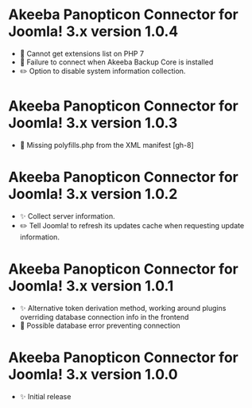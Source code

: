 # Akeeba Panopticon Connector for Joomla! 3.x version 1.0.4

* 🐞 Cannot get extensions list on PHP 7
* 🐞 Failure to connect when Akeeba Backup Core is installed
* ✏️ Option to disable system information collection.

# Akeeba Panopticon Connector for Joomla! 3.x version 1.0.3

* 🐞 Missing polyfills.php from the XML manifest [gh-8] 

# Akeeba Panopticon Connector for Joomla! 3.x version 1.0.2

* ✨ Collect server information.
* ✏️ Tell Joomla! to refresh its updates cache when requesting update information.

# Akeeba Panopticon Connector for Joomla! 3.x version 1.0.1

* ✨ Alternative token derivation method, working around plugins overriding database connection info in the frontend
* 🐞 Possible database error preventing connection

# Akeeba Panopticon Connector for Joomla! 3.x version 1.0.0

* ✨ Initial release